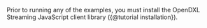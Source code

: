 Prior to running any of the examples, you must install the OpenDXL Streaming
JavaScript client library ({@tutorial installation}).
